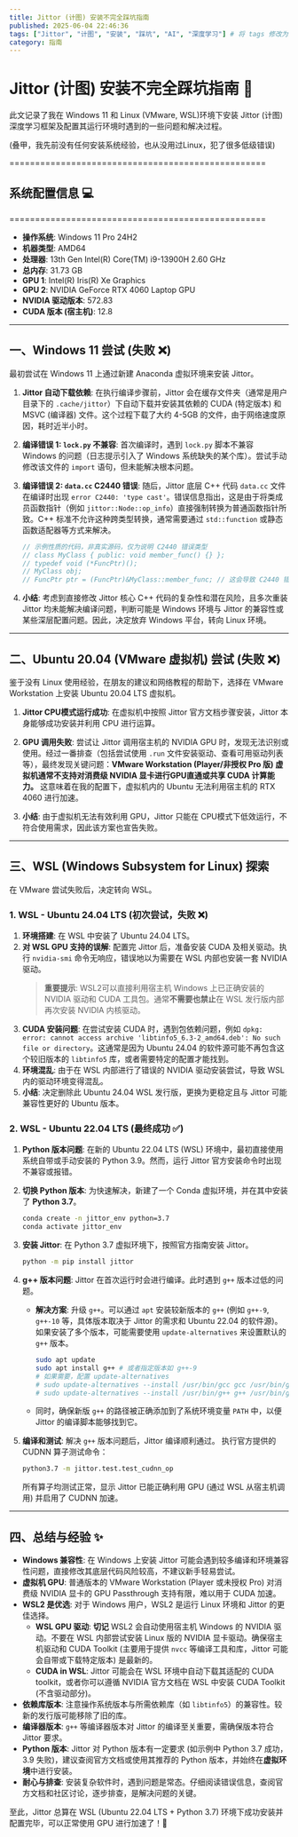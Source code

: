 ```yaml
---
title: Jittor (计图) 安装不完全踩坑指南
published: 2025-06-04 22:46:36
tags: ["Jittor", "计图", "安装", "踩坑", "AI", "深度学习"] # 将 tags 修改为数组，并添加了一些相关的标签作为示例
category: 指南
---
```


<!--more-->

# Jittor (计图) 安装不完全踩坑指南 📝

此文记录了我在 Windows 11 和 Linux (VMware, WSL)环境下安装 Jittor (计图) 深度学习框架及配置其运行环境时遇到的一些问题和解决过程。

(叠甲，我先前没有任何安装系统经验，也从没用过Linux，犯了很多低级错误)

==================================================

## 系统配置信息 💻

==================================================

* **操作系统**: Windows 11 Pro 24H2
* **机器类型**: AMD64
* **处理器**: 13th Gen Intel(R) Core(TM) i9-13900H 2.60 GHz
* **总内存**: 31.73 GB
* **GPU 1**: Intel(R) Iris(R) Xe Graphics
* **GPU 2**: NVIDIA GeForce RTX 4060 Laptop GPU
* **NVIDIA 驱动版本**: 572.83
* **CUDA 版本 (宿主机)**: 12.8

---

## 一、Windows 11 尝试 (失败 ❌)

最初尝试在 Windows 11 上通过新建 Anaconda 虚拟环境来安装 Jittor。

1. **Jittor 自动下载依赖**:
    在执行编译步骤前，Jittor 会在缓存文件夹（通常是用户目录下的 `.cache/jittor`）下自动下载并安装其依赖的 CUDA (特定版本) 和 MSVC (编译器) 文件。这个过程下载了大约 4-5GB 的文件，由于网络速度原因，耗时近半小时。

2. **编译错误 1: `lock.py` 不兼容**:
    首次编译时，遇到 `lock.py` 脚本不兼容 Windows 的问题（日志提示引入了 Windows 系统缺失的某个库）。尝试手动修改该文件的 `import` 语句，但未能解决根本问题。

3. **编译错误 2: `data.cc` C2440 错误**:
    随后，Jittor 底层 C++ 代码 `data.cc` 文件在编译时出现 `error C2440: 'type cast'`。错误信息指出，这是由于将类成员函数指针（例如 `jittor::Node::op_info`）直接强制转换为普通函数指针所致。C++ 标准不允许这种跨类型转换，通常需要通过 `std::function` 或静态函数适配器等方式来解决。

    ```cpp
    // 示例性质的代码，非真实源码，仅为说明 C2440 错误类型
    // class MyClass { public: void member_func() {} };
    // typedef void (*FuncPtr)();
    // MyClass obj;
    // FuncPtr ptr = (FuncPtr)&MyClass::member_func; // 这会导致 C2440 错误
    ```

4. **小结**:
    考虑到直接修改 Jittor 核心 C++ 代码的复杂性和潜在风险，且多次重装 Jittor 均未能解决编译问题，判断可能是 Windows 环境与 Jittor 的兼容性或某些深层配置问题。因此，决定放弃 Windows 平台，转向 Linux 环境。

---

## 二、Ubuntu 20.04 (VMware 虚拟机) 尝试 (失败 ❌)

鉴于没有 Linux 使用经验，在朋友的建议和网络教程的帮助下，选择在 VMware Workstation 上安装 Ubuntu 20.04 LTS 虚拟机。

1. **Jittor CPU模式运行成功**:
    在虚拟机中按照 Jittor 官方文档步骤安装，Jittor 本身能够成功安装并利用 CPU 进行运算。

2. **GPU 调用失败**:
    尝试让 Jittor 调用宿主机的 NVIDIA GPU 时，发现无法识别或使用。经过一番排查（包括尝试使用 `.run` 文件安装驱动、查看可用驱动列表等），最终发现关键问题：**VMware Workstation (Player/非授权 Pro 版) 虚拟机通常不支持对消费级 NVIDIA 显卡进行GPU直通或共享 CUDA 计算能力。** 这意味着在我的配置下，虚拟机内的 Ubuntu 无法利用宿主机的 RTX 4060 进行加速。

3. **小结**:
    由于虚拟机无法有效利用 GPU，Jittor 只能在 CPU模式下低效运行，不符合使用需求，因此该方案也宣告失败。

---

## 三、WSL (Windows Subsystem for Linux) 探索

在 VMware 尝试失败后，决定转向 WSL。

### 1. WSL - Ubuntu 24.04 LTS (初次尝试，失败 ❌)

1. **环境搭建**: 在 WSL 中安装了 Ubuntu 24.04 LTS。
2. **对 WSL GPU 支持的误解**:
    配置完 Jittor 后，准备安装 CUDA 及相关驱动。执行 `nvidia-smi` 命令无响应，错误地以为需要在 WSL 内部也安装一套 NVIDIA 驱动。
    > **重要提示**: WSL2可以直接利用宿主机 Windows 上已正确安装的 NVIDIA 驱动和 CUDA 工具包。通常**不需要也禁止**在 WSL 发行版内部再次安装 NVIDIA 内核驱动。
3. **CUDA 安装问题**:
    在尝试安装 CUDA 时，遇到包依赖问题，例如 `dpkg: error: cannot access archive 'libtinfo5_6.3-2_amd64.deb': No such file or directory`。这通常是因为 Ubuntu 24.04 的软件源可能不再包含这个较旧版本的 `libtinfo5` 库，或者需要特定的配置才能找到。
4. **环境混乱**:
    由于在 WSL 内部进行了错误的 NVIDIA 驱动安装尝试，导致 WSL 内的驱动环境变得混乱。
5. **小结**:
    决定删除此 Ubuntu 24.04 WSL 发行版，更换为更稳定且与 Jittor 可能兼容性更好的 Ubuntu 版本。

### 2. WSL - Ubuntu 22.04 LTS (最终成功 ✅)

1. **Python 版本问题**:
    在新的 Ubuntu 22.04 LTS (WSL) 环境中，最初直接使用系统自带或手动安装的 Python 3.9。然而，运行 Jittor 官方安装命令时出现不兼容或报错。
2. **切换 Python 版本**:
    为快速解决，新建了一个 Conda 虚拟环境，并在其中安装了 **Python 3.7**。

    ```bash
    conda create -n jittor_env python=3.7
    conda activate jittor_env
    ```

3. **安装 Jittor**:
    在 Python 3.7 虚拟环境下，按照官方指南安装 Jittor。

    ```bash
    python -m pip install jittor
    ```

4. **g++ 版本问题**:
    Jittor 在首次运行时会进行编译。此时遇到 `g++` 版本过低的问题。
    * **解决方案**: 升级 `g++`。可以通过 `apt` 安装较新版本的 `g++` (例如 `g++-9`, `g++-10` 等，具体版本取决于 Jittor 的需求和 Ubuntu 22.04 的软件源)。如果安装了多个版本，可能需要使用 `update-alternatives` 来设置默认的 `g++` 版本。

        ```bash
        sudo apt update
        sudo apt install g++ # 或者指定版本如 g++-9
        # 如果需要，配置 update-alternatives
        # sudo update-alternatives --install /usr/bin/gcc gcc /usr/bin/gcc-9 90
        # sudo update-alternatives --install /usr/bin/g++ g++ /usr/bin/g++-9 90
        ```

    * 同时，确保新版 `g++` 的路径被正确添加到了系统环境变量 `PATH` 中，以便 Jittor 的编译脚本能够找到它。

5. **编译和测试**:
    解决 `g++` 版本问题后，Jittor 编译顺利通过。
    执行官方提供的 CUDNN 算子测试命令：

    ```bash
    python3.7 -m jittor.test.test_cudnn_op
    ```

    所有算子均测试正常，显示 Jittor 已能正确利用 GPU (通过 WSL 从宿主机调用) 并启用了 CUDNN 加速。

---

## 四、总结与经验 ✨

* **Windows 兼容性**: 在 Windows 上安装 Jittor 可能会遇到较多编译和环境兼容性问题，直接修改其底层代码风险较高，不建议新手轻易尝试。
* **虚拟机 GPU**: 普通版本的 VMware Workstation (Player 或未授权 Pro) 对消费级 NVIDIA 显卡的 GPU Passthrough 支持有限，难以用于 CUDA 加速。
* **WSL2 是优选**: 对于 Windows 用户，WSL2 是运行 Linux 环境和 Jittor 的更佳选择。
  * **WSL GPU 驱动**: **切记** WSL2 会自动使用宿主机 Windows 的 NVIDIA 驱动。不要在 WSL 内部尝试安装 Linux 版的 NVIDIA 显卡驱动。确保宿主机驱动和 CUDA Toolkit (主要用于提供 `nvcc` 等编译工具和库，Jittor 可能会自带或下载特定版本) 是最新的。
  * **CUDA in WSL**: Jittor 可能会在 WSL 环境中自动下载其适配的 CUDA toolkit，或者你可以遵循 NVIDIA 官方文档在 WSL 中安装 CUDA Toolkit (不含驱动部分)。
* **依赖库版本**: 注意操作系统版本与所需依赖库（如 `libtinfo5`）的兼容性。较新的发行版可能移除了旧的库。
* **编译器版本**: `g++` 等编译器版本对 Jittor 的编译至关重要，需确保版本符合 Jittor 要求。
* **Python 版本**: Jittor 对 Python 版本有一定要求 (如示例中 Python 3.7 成功，3.9 失败)，建议查阅官方文档或使用其推荐的 Python 版本，并始终在**虚拟环境**中进行安装。
* **耐心与排查**: 安装复杂软件时，遇到问题是常态。仔细阅读错误信息，查阅官方文档和社区讨论，逐步排查，是解决问题的关键。

至此，Jittor 总算在 WSL (Ubuntu 22.04 LTS + Python 3.7) 环境下成功安装并配置完毕，可以正常使用 GPU 进行加速了！🎉
